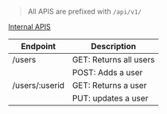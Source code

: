 > All APIS are prefixed with `/api/v1/`

<u>Internal APIS</u>

| Endpoint | Description |
| -------- | ----------- |
| /users | GET: Returns all users |
|        | POST: Adds a user |
| /users/:userid | GET: Returns a user |
| | PUT: updates a user |
